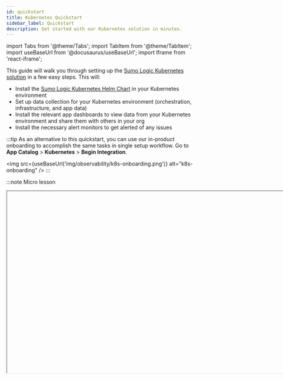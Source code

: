 ```yaml
---
id: quickstart
title: Kubernetes Quickstart
sidebar_label: Quickstart
description: Get started with our Kubernetes solution in minutes.
---
```


import Tabs from '@theme/Tabs';
import TabItem from '@theme/TabItem';
import useBaseUrl from '@docusaurus/useBaseUrl';
import Iframe from 'react-iframe';

This guide will walk you through setting up the [Sumo Logic Kubernetes solution](https://github.com/SumoLogic/sumologic-kubernetes-collection) in a few easy steps. This will:

* Install the [Sumo Logic Kubernetes Helm Chart](/docs/send-data/kubernetes) in your Kubernetes environment
* Set up data collection for your Kubernetes environment (orchestration, infrastructure, and app data)
* Install the relevant app dashboards to view data from your Kubernetes environment and share them with others in your org
* Install the necessary alert monitors to get alerted of any issues

:::tip
As an alternative to this quickstart, you can use our in-product onboarding to accomplish the same tasks in single setup workflow. Go to **App Catalog** > **Kubernetes** > **Begin Integration**.

<img src={useBaseUrl('img/observability/k8s-onboarding.png')} alt="k8s-onboarding" />
:::

:::note Micro lesson

<Iframe url="https://fast.wistia.net/embed/iframe/8yo13sfpl2?web_component=true&seo=true&videoFoam=false"
  width="854px"
  height="480px"
  title="MicroLesson - Quick Onboarding with Kubernetes Video"
  id="wistiaVideo"
  className="video-container"
  display="initial"
  position="relative"
  allow="autoplay; fullscreen"
  allowfullscreen
/>

:::

## Prerequisites

* You must have a Sumo Logic account. If you do not have one, [sign up for a free trial](/get-started/sign-up.md).
* Obtain your Sumo Logic [Access ID and Access Key](/docs/manage/security/access-keys).
* Ensure that your Sumo Logic account has the Manage Content and Manage Collector [role capabilities](/docs/manage/users-roles/roles/role-capabilities/).

### Supported versions

A list of supported platforms for the [Sumo Logic Kubernetes solution](https://github.com/SumoLogic/sumologic-kubernetes-collection) can be found [here](https://github.com/SumoLogic/sumologic-kubernetes-collection/tree/main/docs#support-matrix).

### Resource requirements

The [Sumo Logic Kubernetes Helm Chart](https://github.com/SumoLogic/sumologic-kubernetes-collection) uses less than 1 CPU and less than 2 Gi memory deployed in default configuration in single-node Kubernetes environment where only the Sumo Logic Kubernetes Helm Chart is deployed.

However, [resource requests](https://kubernetes.io/docs/reference/generated/kubernetes-api/v1.25/#resourcerequirements-v1-core) for components of the Sumo Logic Kubernetes Helm Chart are set to a higher level (about 7 CPU and 10 Gi memory).

To deploy the Sumo Logic Kubernetes Helm Chart in the cluster with very limited resources, you need to modify default configuration and decrease resource requests and number of replicas. For example, to decrease resource requests and number of replicas for `otelcol-metrics`, you'd need to add the following configuration to your `values.yaml`:

```yaml
metadata:
  metrics:
    statefulset:
      replicaCount: 1
      resources:
        requests:
          memory: 100Mi
          cpu: 50m
```

:::note
Resource consumption depends on data traffic in your cluster. In clusters with huge data traffic, you will need to increase [resource limits](https://kubernetes.io/docs/reference/generated/kubernetes-api/v1.25/#resourcerequirements-v1-core) and/or increase number of replicas for components.
:::

## Installation

This will install the Sumo Logic Kubernetes collection as well as the core [dashboards](/docs/observability/kubernetes/monitoring.md) and [alerts](/docs/observability/kubernetes/alerts).

<Tabs
className="unique-tabs"
defaultValue="helm"
values={[
{label: 'Helm', value: 'helm'},
{label: 'YAML', value: 'yaml'}
]}>

<TabItem value="helm">

1. If this is your first time installing our helm chart, add the [Sumo Logic Helm repo](https://sumologic.github.io/sumologic-kubernetes-collection/):
  ```shell
  helm repo add sumologic https://sumologic.github.io/sumologic-kubernetes-collection
  helm repo update
  ```
1. Get your [Sumo Logic Access ID and Access Key](/docs/manage/security/access-keys) and run the following command:
  ```shell
  helm upgrade --install my-release sumologic/sumologic \
  --namespace=my-namespace \
  --create-namespace \
  --set sumologic.accessId=SUMO_ACCESS_ID \
  --set sumologic.accessKey=SUMO_ACCESS_KEY \
  --set sumologic.clusterName=Kubernetes_cluster \
  --set sumologic.collectorName=kubernetes \
  # To opt out of out-of-box alerts, omit the below line
  --set "sumologic.setup.monitors.notificationEmails={EMAIL ADDRESS}"
  ```

:::tip Helm Values File

If you're adding additional configuration, we recommend using the [helm values files](https://helm.sh/docs/chart_template_guide/values_files/), which should only contain properties you want to change from the [default values.yaml](https://github.com/SumoLogic/sumologic-kubernetes-collection/blob/main/deploy/helm/sumologic/values.yaml) to ensure upgrades behave properly.
:::

</TabItem>
<TabItem value="yaml">

1. Get your [Sumo Logic Access ID and Access Key](/docs/manage/security/access-keys) and run the following command to generate the YAML:
  ```shell
  kubectl run tools \
  -i --quiet --rm \
  --restart=Never \
  --image sumologic/kubernetes-tools:2.9.0 -- \
  template \
  --name-template 'collection' \
  --set sumologic.accessId='SUMO_ACCESS_ID' \
  --set sumologic.accessKey='SUMO_ACCESS_KEY' \
  --set sumologic.collectorName=kubernetes-2022-06-25T20:21:06.131Z \
  # To opt out of out-of-box alerts, omit the below line
  --set "sumologic.setup.monitors.notificationEmails={EMAIL ADDRESS}"
  | tee sumologic.yaml
  ```
1. Install the required CRDs and apply the generated YAML:
  ```shell
  kubectl apply -f https://raw.githubusercontent.com/prometheus-operator/prometheus-operator/v0.43.2/example/prometheus-operator-crd/monitoring.coreos.com_probes.yaml \
  kubectl apply -f https://raw.githubusercontent.com/prometheus-operator/prometheus-operator/v0.43.2/example/prometheus-operator-crd/monitoring.coreos.com_alertmanagers.yaml \
  kubectl apply -f https://raw.githubusercontent.com/prometheus-operator/prometheus-operator/v0.43.2/example/prometheus-operator-crd/monitoring.coreos.com_prometheuses.yaml \
  kubectl apply -f https://raw.githubusercontent.com/prometheus-operator/prometheus-operator/v0.43.2/example/prometheus-operator-crd/monitoring.coreos.com_prometheusrules.yaml \
  kubectl apply -f https://raw.githubusercontent.com/prometheus-operator/prometheus-operator/v0.43.2/example/prometheus-operator-crd/monitoring.coreos.com_servicemonitors.yaml \
  kubectl apply -f https://raw.githubusercontent.com/prometheus-operator/prometheus-operator/v0.43.2/example/prometheus-operator-crd/monitoring.coreos.com_podmonitors.yaml \
  kubectl apply -f https://raw.githubusercontent.com/prometheus-operator/prometheus-operator/v0.43.2/example/prometheus-operator-crd/monitoring.coreos.com_thanosrulers.yaml \
  kubectl apply -f https://raw.githubusercontent.com/prometheus-operator/prometheus-operator/v0.43.2/example/prometheus-operator-crd/monitoring.coreos.com_alertmanagerconfigs.yaml \
  kubectl apply -f sumologic.yaml
  ```

</TabItem>
</Tabs>

## Next Steps

To get started, open a new [Kubernetes view](/docs/dashboards/explore-view/#kubernetes-views) and view your Kubernetes App Dashboards.

If you're looking to monitor specific aspects of Kubernetes control plane provided by different cloud vendors (such as GKE, AKS, EKS), you'll need to install those [Sumo Logic Kubernetes Apps](/docs/observability/kubernetes/apps).

If you do not see data in Sumo Logic, review our [troubleshooting guide](/docs/send-data/kubernetes/troubleshoot-collection).

## Additional Resources

* [Full List of Configuration Options](https://github.com/SumoLogic/sumologic-kubernetes-collection/tree/main/deploy/helm/sumologic#configuration)
* [Share a Dashboard](/docs/dashboards/share-dashboard-new.md)
* [Linking multiple dashboards](/docs/dashboards/link-dashboards.md)


### Kubernetes Partner Apps

We provide an array of Partner Apps designed specifically for Kubernetes. The following CI/CD Partner Apps are initially available.

![K8s_PartnerApps_CI-CD.png](/img/kubernetes/K8s_PartnerApps_CI-CD.png)


### Sumo Logic Security Partner Apps

We also provide a selection of security-focused Partner Apps with specialized detection and investigation features.

![K8s_PartnerApps_Security.png](/img/kubernetes/K8s_PartnerApps_Security.png)


### Get Certified

Make the most of our Kubernetes Observability offerings by enrolling in our free training, where you'll learn more about using OpenTelemetry collectors, tracing agents, and our Reliability Management features. The Sumo Kubernetes Analyst Certification is a hands-on class that shows you how to expand your knowledge of Kubernetes by solving common use cases.

<a href="https://www.sumologic.com/learn/training/"><img src={useBaseUrl('img/kubernetes/K8s_Kubernetes_Analyst_Cert.png')} alt="K8s_Kubernetes_Analyst_Cert.png" width="450"/></a>
